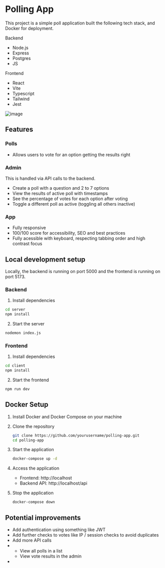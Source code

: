 # Polling App

This project is a simple poll application built the following tech stack, and Docker for deployment.

Backend
- Node.js
- Express
- Postgres
- JS

Frontend
- React
- Vite
- Typescript
- Tailwind
- Jest

![image](https://github.com/user-attachments/assets/7924894e-a5a1-4b51-9b2f-8d3c65c7b0ce)

## Features

### Polls

- Allows users to vote for an option getting the results right

### Admin

This is handled via API calls to the backend.

- Create a poll with a question and 2 to 7 options
- View the results of active poll with timestamps
- See the percentage of votes for each option after voting
- Toggle a different poll as active (toggling all others inactive)

### App

- Fully responsive
- 100/100 score for accessibility, SEO and best practices
- Fully acessible with keyboard, respecting tabbing order and high contrast focus

## Local development setup

Locally, the backend is running on port 5000 and the frontend is running on port 5173.

### Backend

1. Install dependencies

```bash
cd server
npm install
```

2. Start the server

```bash
nodemon index.js
```

### Frontend

1. Install dependencies

```bash
cd client
npm install
```

2. Start the frontend

```bash
npm run dev
```

## Docker Setup

1. Install Docker and Docker Compose on your machine

2. Clone the repository
   ```bash
   git clone https://github.com/yourusername/polling-app.git
   cd polling-app
   ```

3. Start the application
   ```bash
   docker-compose up -d
   ```

4. Access the application
   - Frontend: http://localhost
   - Backend API: http://localhost/api

5. Stop the application
   ```bash
   docker-compose down
   ```

## Potential improvements

- Add authentication using something like JWT
- Add further checks to votes like IP / session checks to avoid duplicates
- Add more API calls
- - View all polls in a list
  - View vote results in the admin
- 
